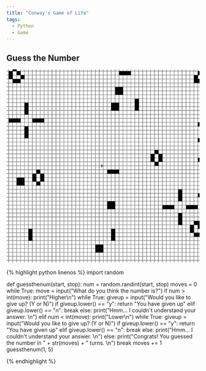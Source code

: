 ```yaml
---
title: "Conway's Game of Life"
tags:
  - Python
  - Game
---
```


## Guess the Number
![](/assets/images/gameoflife.gif)

 


{% highlight python linenos %}
import random

def guessthenum(start, stop):
    num = random.randint(start, stop)
    moves = 0
    while True:
        move = input("What do you think the number is?")
        if num > int(move):
            print("Higher\n")
            while True:
                giveup = input("Would you like to give up? (Y or N)")
                if giveup.lower() == "y":
                    return "You have given up"
                elif giveup.lower() == "n":
                    break
                else:
                    print("Hmm... I couldn't understand your answer. \n")
        elif num < int(move):
            print("Lower\n")
            while True:
                giveup = input("Would you like to give up? (Y or N)")
                if giveup.lower() == "y":
                    return "You have given up"
                elif giveup.lower() == "n":
                    break
                else:
                    print("Hmm... I couldn't understand your answer. \n")
        else:
            print("Congrats! You guessed the number in " + str(moves) + " turns. \n")
            break
        moves += 1
guessthenum(1, 5)


{% endhighlight %}
